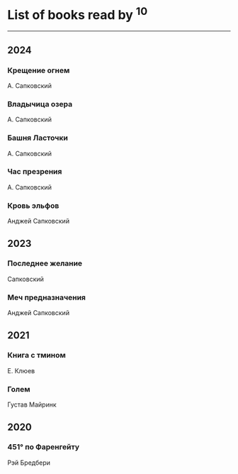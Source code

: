 # List of books read by [](https://plus.google.com/u/0/107756383717359753203/)<sup>10</sup>
---

## 2024

### Крещение огнем
А. Сапковский


### Владычица озера
А. Сапковский


### Башня Ласточки
А. Сапковский


### Час презрения
А. Сапковский


### Кровь эльфов
Анджей Сапковский



## 2023

### Последнее желание
Сапковский


### Меч предназначения
Анджей Сапковский



## 2021

### Книга с тмином
Е. Клюев


### Голем
Густав Майринк



## 2020

### 451° по Фаренгейту
Рэй Бредбери



